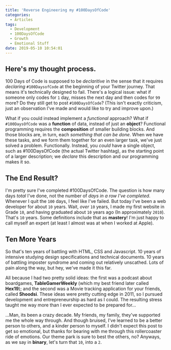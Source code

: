 ```yaml
---
title: 'Reverse Engineering my #100DaysOfCode'
categories:
  - Articles
tags:
  - Development
  - 100DaysOfCode
  - Growth
  - Emotional Stuff
date: 2019-05-10 10:54:01
---
```

## Here's my thought process.

100 Days of Code is supposed to be *declaritive* in the sense that it requires *declaring* `#100DaysofCode` at the beginning of your Twitter journey. That means it's technically designed to fail. There's a logical issue: what if someone only codes for `1` day, misses the next day and then codes for `99` more? Do they still get to post `#100DaysOfCode`? (This isn't exactly criticism, just an observation I've made and would like to try and improve upon.)

What if you could instead implement a *functional* approach? What if `#100DaysOfCode` was a **function** of data, instead of just an **object**? Functional programming requires the **composition** of smaller building blocks. And those blocks are, in turn, each *something that can be done*. When we have these tasks, and we form them together for an even larger task, we've just solved a problem. Functionally. Instead, you *could* have a single object, such as #100DaysOfCode (the actual Twitter hashtag), as the starting point of a larger description; we *declare* this description and our programming makes it so. 

## The End Result? 

I'm pretty sure I've completed #100DaysOfCode. The question is how many days *total* I've done, not the number of *days in a row I've completed*. Whenever I quit the `100` days, I feel like I've failed. But today I've been a web developer for about `10` years. Wait, *over* `10` years, I made my first website in Grade `10`, and having graduated about `10` years ago (In approximately `2010`). That's `10` years. Some definitions include that as **mastery**! I'm just happy to call myself an expert (at least I almost was at when I worked at Apple). 

## Ten More Years

So that's ten years of battling with HTML, CSS and Javascript. 10 years of intensive studying design specifications and technical documents. 10 years of battling imposter syndrome and coming out relatively unscathed. Lots of pain along the way, but hey, we've made it this far. 

All because I had two pretty solid ideas: the first was a podcast about boardgames, **TableGamerWeekly** (which my best friend later called **Hex19**); and the second was a Movie tracking application for your friends, called **Shoodsi**. These ideas were pretty cutting edge in 2011, so I pursued development and entrepreneurship as hard as I could. The resulting stress taught me way more than I ever expected to be prepared for...

...Man, its been a crazy decade. My friends, my family, they've supported me the whole way through. And though bruised, I've learned to be a better person to others, and a kinder person to myself. I didn't expect this post to get so emotional, but thanks for bearing with me through this rollercoaster ride of emotions. Our theme park is sure to best the others, no? Anyways, as we say in **binary**, let's turn that `10`, into a `2`.